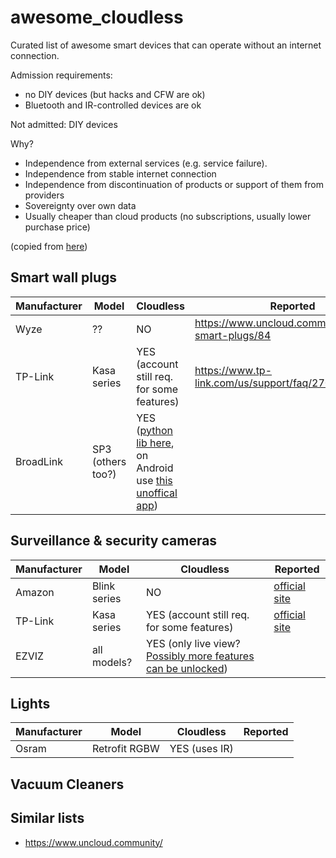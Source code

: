 # awesome_cloudless

Curated list of awesome smart devices that can operate without an internet connection.

Admission requirements:

 - no DIY devices (but hacks and CFW are ok)
 - Bluetooth and IR-controlled devices are ok
  
Not admitted: DIY devices

Why?


>>>>>
 - Independence from external services (e.g. service failure).
 - Independence from stable internet connection
 - Independence from discontinuation of products or support of them from providers
 - Sovereignty over own data
 - Usually cheaper than cloud products (no subscriptions, usually lower purchase price)

(copied from [here](https://nocloud.info/en/home/))

## Smart wall plugs

| Manufacturer | Model    | Cloudless     | Reported  |
| ------------ | -------- | ------------- | ----------|
| Wyze         | ??       | NO            | https://www.uncloud.community/t/wyze-smart-plugs/84 |
| TP-Link      | Kasa series | YES (account still req. for some features)        | https://www.tp-link.com/us/support/faq/2707/ |
| BroadLink    | SP3 (others too?) | YES ([python lib here](https://github.com/mjg59/python-broadlink), on Android use [this unoffical app](https://play.google.com/store/apps/details?id=ua.com.lavi.broadlinkclient))

	
## Surveillance & security cameras

| Manufacturer | Model    | Cloudless     | Reported |
| ------------ | -------- | ------------- | ---------|
| Amazon       | Blink series | NO        | [official site](https://support.blinkforhome.com/en_US/f-a-q/can-i-use-my-camera-offline-without-an-internet-connection) |
| TP-Link      | Kasa series | YES (account still req. for some features)  | [official site](https://www.tp-link.com/us/support/faq/2707/) |
| EZVIZ        | all models? | YES (only live view? [Possibly more features can be unlocked](https://github.com/BaQs/pyEzviz/issues/61)) | 


## Lights

| Manufacturer | Model    | Cloudless     | Reported |
| ------------ | -------- | ------------- | ---------|
| Osram        | Retrofit RGBW | YES (uses IR) |     |


## Vacuum Cleaners


## Similar lists

 - https://www.uncloud.community/


